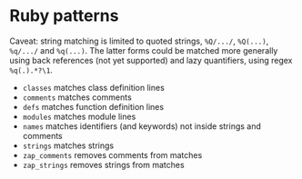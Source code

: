 Ruby patterns
=============

Caveat: string matching is limited to quoted strings, `%Q/.../`, `%Q(...)`,
`%q/.../` and `%q(...)`.  The latter forms could be matched more generally
using back references (not yet supported) and lazy quantifiers, using regex
`%q(.).*?\1`.

- `classes` matches class definition lines
- `comments` matches comments
- `defs` matches function definition lines
- `modules` matches module lines
- `names` matches identifiers (and keywords) not inside strings and comments
- `strings` matches strings
- `zap_comments` removes comments from matches
- `zap_strings` removes strings from matches
